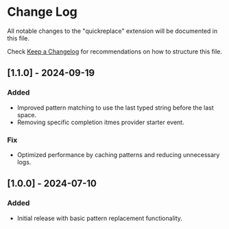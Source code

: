 # Change Log

All notable changes to the "quickreplace" extension will be documented in this file.

Check [Keep a Changelog](http://keepachangelog.com/) for recommendations on how to structure this file.

## [1.1.0] - 2024-09-19

### Added
- Improved pattern matching to use the last typed string before the last space.
- Removing specific completion itmes provider starter event.

### Fix
- Optimized performance by caching patterns and reducing unnecessary logs.

## [1.0.0] - 2024-07-10

### Added
- Initial release with basic pattern replacement functionality.